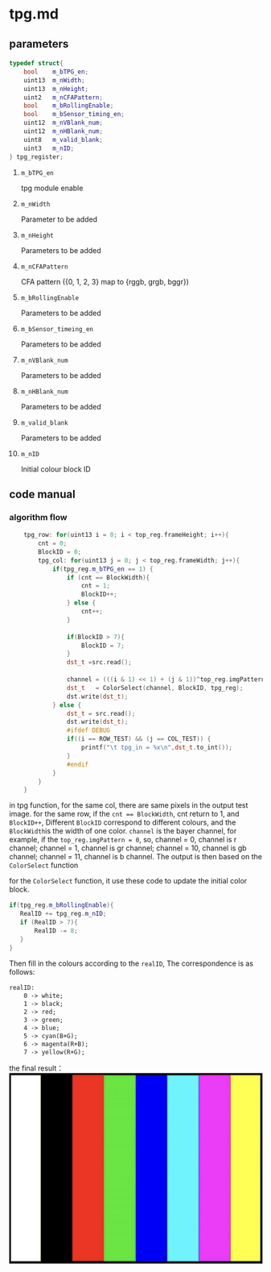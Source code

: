 # tpg.md
## parameters

```C++
typedef struct{
    bool    m_bTPG_en;
    uint13  m_nWidth;
    uint13  m_nHeight;
    uint2   m_nCFAPattern;
    bool    m_bRollingEnable;
    bool    m_bSensor_timing_en;
    uint12  m_nVBlank_num;
    uint12  m_nHBlank_num;
    uint8   m_valid_blank;
    uint3   m_nID;
} tpg_register;
```
1. `m_bTPG_en`

   tpg module enable
2. `m_nWidth`

   Parameter to be added
3. `m_nHeight`

   Parameters to be added
4. `m_nCFAPattern`

   CFA pattern ({0, 1, 2, 3} map to {rggb, grgb, bggr})
5. `m_bRollingEnable`

   Parameters to be added
6. `m_bSensor_timeing_en`

   Parameters to be added
7. `m_nVBlank_num`

   Parameters to be added
8. `m_nHBlank_num`

   Parameters to be added
9.  `m_valid_blank`

    Parameters to be added
10. `m_nID`

    Initial colour block ID

## code manual
### algorithm flow
```C++
    tpg_row: for(uint13 i = 0; i < top_reg.frameHeight; i++){
        cnt = 0;
        BlockID = 0;
        tpg_col: for(uint13 j = 0; j < top_reg.frameWidth; j++){
            if(tpg_reg.m_bTPG_en == 1) {
                if (cnt == BlockWidth){
                    cnt = 1;
                    BlockID++;
                } else {
                    cnt++;
                }

                if(BlockID > 7){
                    BlockID = 7;
                }
                dst_t =src.read();

                channel = (((i & 1) << 1) + (j & 1))^top_reg.imgPattern;
                dst_t   = ColorSelect(channel, BlockID, tpg_reg);
                dst.write(dst_t);
            } else {
                dst_t = src.read();
                dst.write(dst_t);
                #ifdef DEBUG
                if((i == ROW_TEST) && (j == COL_TEST)) {
                    printf("\t tpg_in = %x\n",dst_t.to_int());
                }
                #endif
            }
        }
    }
```
in tpg function, for the same col, there are same pixels in the output test image. for the same row, if the `cnt == BlockWidth`, cnt return to 1, and `BlockID++`, Different `BlockID` correspond to different colours, and the `BlockWidth`is the width of one color. `channel` is the bayer channel, for example, if the `top_reg.imgPattern = 0`, so, channel = 0, channel is r channel; channel = 1, channel is gr channel; channel = 10, channel is gb channel; channel = 11, channel is b channel.  The output is then based on the `ColorSelect` function

 for the `ColorSelect` function, it use these code to update the initial color block.
 ```C++
if(tpg_reg.m_bRollingEnable){
    RealID += tpg_reg.m_nID;
    if (RealID > 7){
        RealID -= 8;
    }
}
```
Then fill in the colours according to the `realID`, The correspondence is as follows:
```
realID:
    0 -> white;
    1 -> black;
    2 -> red;
    3 -> green;
    4 -> blue;
    5 -> cyan(B+G);
    6 -> magenta(R+B);
    7 -> yellow(R+G);
```
the final result：
![tpg](./images/tpg.jpg)


